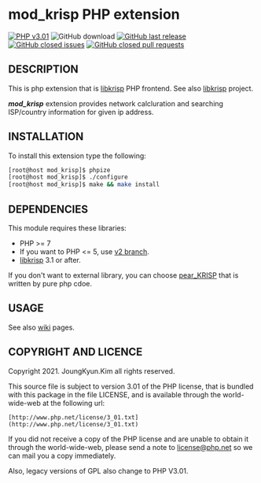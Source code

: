 mod_krisp PHP extension
===
[![PHP v3.01](https://img.shields.io/badge/license-php_v3.01-blue.svg)](http://www.php.net/license)
![GitHub download](https://img.shields.io/github/downloads/OOPS-ORG-PHP/mod_krisp/total.svg)
[![GitHub last release](https://img.shields.io/github/release/OOPS-ORG-PHP/mod_krisp.svg)](https://github.com/OOPS-ORG-PHP/mod_krisp/releases)
[![GitHub closed issues](https://img.shields.io/github/issues-closed-raw/OOPS-ORG-PHP/mod_krisp.svg)](https://github.com/OOPS-ORG-PHP/mod_krisp/issues?q=is%3Aissue+is%3Aclosed)
[![GitHub closed pull requests](https://img.shields.io/github/issues-pr-closed-raw/OOPS-ORG-PHP/mod_krisp.svg)](https://github.com/OOPS-ORG-PHP/mod_krisp/pulls?q=is%3Apr+is%3Aclosed)


## DESCRIPTION

This is php extension that is [libkrisp](https://github.com/Joungkyun/libkrisp) PHP frontend.
See also [libkrisp](https://github.com/Joungkyun/libkrisp) project.

***mod_krisp*** extension provides network calcluration and searching ISP/country information
for given ip address.

## INSTALLATION

To install this extension type the following:

```bash
[root@host mod_krisp]$ phpize
[root@host mod_krisp]$ ./configure
[root@host mod_krisp]$ make && make install
```

## DEPENDENCIES

This module requires these libraries:

 * PHP >= 7
  * If you want to PHP <= 5, use [v2 branch](https://github.com/OOPS-ORG-PHP/mod_krisp/tree/v2).
 * [libkrisp](https://github.com/Joungkyun/libkrisp) 3.1 or after.

If you don't want to external library, you can choose [pear_KRISP](https://github.com/OOPS-ORG-PHP/krisp) that is written by pure php cdoe.

## USAGE

See also [wiki](https://github.com/OOPS-ORG-PHP/mod_krisp/wiki) pages.


## COPYRIGHT AND LICENCE

Copyright 2021. JoungKyun.Kim all rights reserved.

This source file is subject to version 3.01 of the PHP license, that is bundled with this package in the file LICENSE, and is available through the world-wide-web at the following url:

    [http://www.php.net/license/3_01.txt](http://www.php.net/license/3_01.txt)

If you did not receive a copy of the PHP license and are unable to obtain it through the world-wide-web, please send a note to license@php.net so we can mail you a copy immediately.

Also, legacy versions of GPL also change to PHP V3.01.
